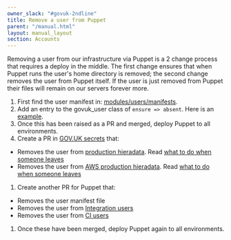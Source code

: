 ```yaml
---
owner_slack: "#govuk-2ndline"
title: Remove a user from Puppet
parent: "/manual.html"
layout: manual_layout
section: Accounts
---
```


Removing a user from our infrastructure via Puppet is a 2 change process that
requires a deploy in the middle. The first change ensures that when Puppet
runs the user's home directory is removed; the second change removes the
user from Puppet itself. If the user is just removed from Puppet their files
will remain on our servers forever more.

1. First find the user manifest in: [modules/users/manifests][manifest-path].
1. Add an entry to the govuk_user class of `ensure => absent`. Here is an
   [example][absent-example].
1. Once this has been raised as a PR and merged, deploy Puppet to all
   environments.
1. Create a PR in [GOV.UK secrets][govuk-secrets] that:
  - Removes the user from [production hieradata][production-hieradata]. Read [what to do when someone leaves][what-to-do-when-someone-leaves]
  - Removes the user from [AWS production hieradata][aws-production-hieradata]. Read [what to do when someone leaves][what-to-do-when-someone-leaves]
1. Create another PR for Puppet that:
  - Removes the user manifest file
  - Removes the user from [Integration users][integration-users]
  - Removes the user from [CI users][ci-users]
1. Once these have been merged, deploy Puppet again to all environments.

[what-to-do-when-someone-leaves]: https://docs.publishing.service.gov.uk/manual/encrypted-hiera-data.html#what-to-do-when-someone-leaves
[manifest-path]: https://github.com/alphagov/govuk-puppet/tree/master/modules/users/manifests
[absent-example]: https://github.com/alphagov/govuk-puppet/commit/0757bad41ed577f15c7f5d9e508f55e78c612ddb
[integration-users]: https://github.com/alphagov/govuk-puppet/blob/master/hieradata_aws/integration.yaml
[ci-users]: https://github.com/alphagov/govuk-puppet/blob/master/hieradata/integration.yaml
[govuk-secrets]: https://github.com/alphagov/govuk-secrets
[production-hieradata]: https://github.com/alphagov/govuk-secrets/tree/master/puppet/hieradata
[aws-production-hieradata]: https://github.com/alphagov/govuk-secrets/tree/master/puppet_aws/hieradata
